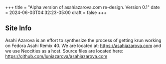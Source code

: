 +++
title = "Alpha version of asahiazarova.com re-design. Version 0.1"
date = 2024-06-03T04:32:23-05:00
draft = false
+++
## Site Info

Asahi Azarova is an effort to synthesize the process of getting krun working on Fedora Asahi Remix 40.
We are located at: https://asahiazarova.com and we use Neocities as a host. Source files are located here: https://github.com/luniazarova/asahiazarova.com

